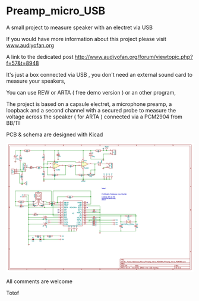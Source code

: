 Preamp_micro_USB
================

A small project to measure speaker with an electret via USB

If you would have more information about this project please visit 
www.audiyofan.org

A link to the dedicated post 
http://www.audiyofan.org/forum/viewtopic.php?f=57&t=8948

It's just a box connected via USB , you don't need an external sound card to measure your speakers,

You can use REW or ARTA ( free demo version ) or an other program,

The project is based on a capsule electret, a microphone preamp, a loopback
and a second channel with a secured probe to measure the voltage across the speaker ( for ARTA )
connected via a PCM2904 from BB/TI

PCB & schema are designed with Kicad

![](schematics/schema_kicad.png)

All comments are welcome

Totof


